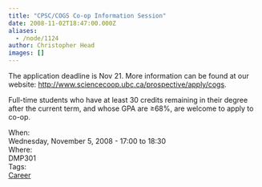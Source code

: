 ```yaml
---
title: "CPSC/COGS Co-op Information Session"
date: 2008-11-02T18:47:00.000Z
aliases:
  - /node/1124
author: Christopher Head
images: []
---
```


<div class="field field-name-body field-type-text-with-summary field-label-hidden"><div class="field-items"><div class="field-item even"><p>The application deadline is Nov 21. More information can be found at our website: <a href="http://www.sciencecoop.ubc.ca/prospective/apply/cogs">http://www.sciencecoop.ubc.ca/prospective/apply/cogs</a>.</p>
<p>Full-time students who have at least 30 credits remaining in their degree after the current term, and whose GPA are &#x2265;68%, are welcome to apply to co-op. </p>
</div></div></div><div class="field field-name-field-dates field-type-datetime field-label-above"><div class="field-label">When:&#xA0;</div><div class="field-items"><div class="field-item even"><span class="date-display-single">Wednesday, November 5, 2008 - <span class="date-display-range"><span class="date-display-start">17:00</span> to <span class="date-display-end">18:30</span></span></span></div></div></div><div class="field field-name-field-location field-type-text field-label-above"><div class="field-label">Where:&#xA0;</div><div class="field-items"><div class="field-item even">DMP301</div></div></div>    <footer>
    <div class="field field-name-field-tags field-type-taxonomy-term-reference field-label-above"><div class="field-label">Tags:&#xA0;</div><div class="field-items"><div class="field-item even"><a href="/career">Career</a></div></div></div>      </footer>
